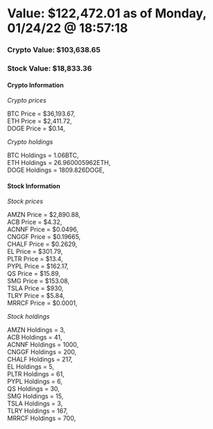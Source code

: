 # Value: $122,472.01 as of Monday, 01/24/22 @ 18:57:18 

### Crypto Value: $103,638.65

### Stock Value: $18,833.36

#### Crypto Information 
*Crypto prices* 

BTC Price = $36,193.67,  
ETH Price = $2,411.72,  
DOGE Price = $0.14,  


*Crypto holdings* 

BTC Holdings = 1.06BTC,  
ETH Holdings = 26.960005962ETH,  
DOGE Holdings = 1809.826DOGE,  


#### Stock Information 

*Stock prices* 

AMZN Price = $2,890.88,  
ACB Price = $4.32,  
ACNNF Price = $0.0496,  
CNGGF Price = $0.19665,  
CHALF Price = $0.2629,  
EL Price = $301.79,  
PLTR Price = $13.4,  
PYPL Price = $162.17,  
QS Price = $15.89,  
SMG Price = $153.08,  
TSLA Price = $930,  
TLRY Price = $5.84,  
MRRCF Price = $0.0001,  


*Stock holdings* 

AMZN Holdings = 3,  
ACB Holdings = 41,  
ACNNF Holdings = 1000,  
CNGGF Holdings = 200,  
CHALF Holdings = 217,  
EL Holdings = 5,  
PLTR Holdings = 61,  
PYPL Holdings = 6,  
QS Holdings = 30,  
SMG Holdings = 15,  
TSLA Holdings = 3,  
TLRY Holdings = 167,  
MRRCF Holdings = 700,  


